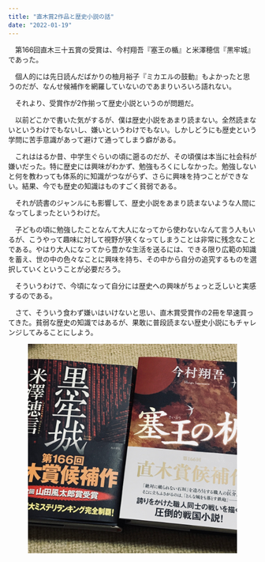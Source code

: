 ```yaml
---
title: "直木賞2作品と歴史小説の話"
date: "2022-01-19"
---
```


　第166回直木三十五賞の受賞は、今村翔吾『塞王の楯』と米澤穂信『黒牢城』であった。

　個人的には先日読んだばかりの柚月裕子『ミカエルの鼓動』もよかったと思うのだが、なんせ候補作を網羅していないのであまりいろいろ語れない。

　それより、受賞作が2作揃って歴史小説というのが問題だ。

　以前どこかで書いた気がするが、僕は歴史小説をあまり読まない。全然読まないというわけでもないし、嫌いというわけでもない。しかしどうにも歴史という学問に苦手意識があって避けて通ってしまう癖がある。

　これははるか昔、中学生ぐらいの頃に遡るのだが、その頃僕は本当に社会科が嫌いだった。特に歴史には興味がわかず、勉強もろくにしなかった。勉強しないと何を教わっても体系的に知識がつながらず、さらに興味を持つことができない。結果、今でも歴史の知識はものすごく貧弱である。

　それが読書のジャンルにも影響して、歴史小説をあまり読まないような人間になってしまったというわけだ。

　子どもの頃に勉強したことなんて大人になってから使わないなんて言う人もいるが、こうやって趣味に対して視野が狭くなってしまうことは非常に残念なことである。やはり大人になってから豊かな生活を送るには、できる限り広範の知識を蓄え、世の中の色々なことに興味を持ち、その中から自分の追究するものを選択していくということが必要だろう。

　そういうわけで、今頃になって自分には歴史への興味がちょっと乏しいと実感するのである。

　さて、そういう食わず嫌いはいけないと思い、直木賞受賞作の2冊を早速買ってきた。貧弱な歴史の知識ではあるが、果敢に普段読まない歴史小説にもチャレンジしてみることにしよう。

<figure>

![](assets/n3088e821da44_1642601054519-Gg9lpeAIC4.jpg)

</figure>
